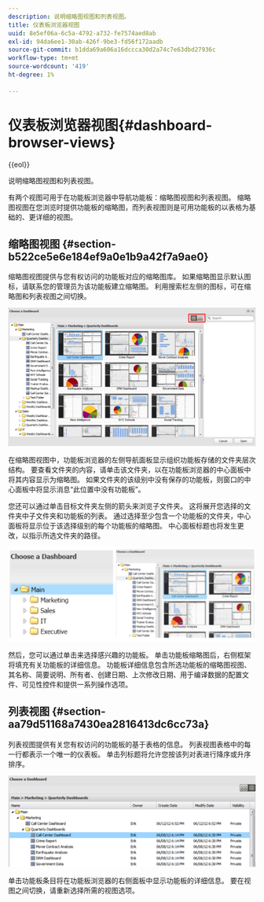 ```yaml
---
description: 说明缩略图视图和列表视图。
title: 仪表板浏览器视图
uuid: 8e5ef06a-6c5a-4792-a732-fe7574aed8ab
exl-id: 94da6ee1-30ab-426f-9be3-fd56f172aadb
source-git-commit: b1dda69a606a16dccca30d2a74c7e63dbd27936c
workflow-type: tm+mt
source-wordcount: '419'
ht-degree: 1%

---
```


# 仪表板浏览器视图{#dashboard-browser-views}

{{eol}}

说明缩略图视图和列表视图。

有两个视图可用于在功能板浏览器中导航功能板：缩略图视图和列表视图。 缩略图视图在您浏览时提供功能板的缩略图，而列表视图则是可用功能板的以表格为基础的、更详细的视图。

## 缩略图视图 {#section-b522ce5e6e184ef9a0e1b9a42f7a9ae0}

缩略图视图提供与您有权访问的功能板对应的缩略图库。 如果缩略图显示默认图标，请联系您的管理员为该功能板建立缩略图。 利用搜索栏左侧的图标，可在缩略图和列表视图之间切换。

![](assets/thumbnail.png)

在缩略图视图中，功能板浏览器的左侧导航面板显示组织功能板存储的文件夹层次结构。 要查看文件夹的内容，请单击该文件夹，以在功能板浏览器的中心面板中将其内容显示为缩略图。 如果文件夹的该级别中没有保存的功能板，则窗口的中心面板中将显示消息“此位置中没有功能板”。

您还可以通过单击目标文件夹左侧的箭头来浏览子文件夹。 这将展开您选择的文件夹中子文件夹和功能板的列表。 通过选择至少包含一个功能板的文件夹，中心面板将显示位于该选择级别的每个功能板的缩略图。 中心面板标题也将发生更改，以指示所选文件夹的路径。

![](assets/choose_a_dashboard2.png)

然后，您可以通过单击来选择感兴趣的功能板。 单击功能板缩略图后，右侧框架将填充有关功能板的详细信息。 功能板详细信息包含所选功能板的缩略图视图、其名称、简要说明、所有者、创建日期、上次修改日期、用于编译数据的配置文件、可见性控件和提供一系列操作选项。

## 列表视图 {#section-aa79d51168a7430ea2816413dc6cc73a}

列表视图提供有关您有权访问的功能板的基于表格的信息。 列表视图表格中的每一行都表示一个唯一的仪表板。 单击列标题将允许您按该列对表进行降序或升序排序。

![](assets/list_view.png)

单击功能板条目将在功能板浏览器的右侧面板中显示功能板的详细信息。 要在视图之间切换，请重新选择所需的视图选项。
